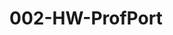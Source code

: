 # 002-HW-ProfPort

<!-- Created initial html and css files -->
<!-- Took a look at layout and looked a bit similar to HW-001 so copied over HTML and style.css to have a starting point -->
<!-- Customized header and navigation links; added some style with coloring and addition of banner design -->
<!-- Made a variety of updates with images, place holder texts, headers. Included stylistic highlighting on letters. Adjusted relative positioning of each title to stay on folder image -->
<!-- Made a lot of style changes, added stock images, added column elements to projects. Plenty more to do. -->